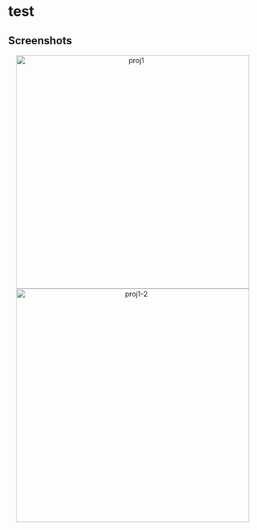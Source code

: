 # test

## Screenshots
<p align="middle">
  <img width="473/2" alt="proj1" src="https://user-images.githubusercontent.com/29722295/193432992-e6074efd-a445-46ab-966d-12d772ed0337.png"> 
  <img width="473/2" alt="proj1-2" src="https://user-images.githubusercontent.com/29722295/193432700-03199997-e81a-42ca-8fbd-69daa3222f9c.png">
</p>
